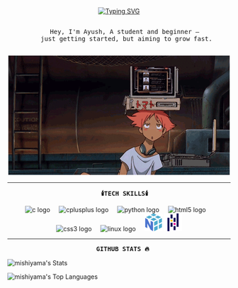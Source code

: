 <div align="center">
   <a href="https://git.io/typing-svg">
      <img src="https://readme-typing-svg.demolab.com?font=Fira+Code&duration=6000&pause=1000&width=435&lines=Zeroes+%26+Ones%3A+My+New+World" alt="Typing SVG">
   </a>
</div>

<div align="center">
  <pre> 
    Hey, I'm Ayush, A student and beginner — 
    just getting started, but aiming to grow fast.
  </pre>
</div>

<div align="center">
  <img src="https://github.com/mishiyama/mishiyama/blob/main/_3fYL8i6Q-n-155t3dn_4jx_gY5XBf64ev2QD4G5tN5nHzpjZtpRGnOCL0chOGpS.gif?raw=true" alt="Your Gif">
</div>

---

<div align="center">
 <pre>
  <strong> 🕯️TECH SKILLS🕯️</strong>
</pre>
</div>


<div align="center">
  <img src="https://cdn.jsdelivr.net/gh/devicons/devicon/icons/c/c-original.svg" height="40" alt="c logo"  />
  <img width="12" />
  <img src="https://cdn.jsdelivr.net/gh/devicons/devicon/icons/cplusplus/cplusplus-original.svg" height="40" alt="cplusplus logo"  />
  <img width="12" />
  <img src="https://cdn.jsdelivr.net/gh/devicons/devicon/icons/python/python-original.svg" height="40" alt="python logo"  />
  <img width="12" />
  <img src="https://cdn.jsdelivr.net/gh/devicons/devicon/icons/html5/html5-original.svg" height="40" alt="html5 logo"  />
  <img width="12" />
  <img src="https://cdn.jsdelivr.net/gh/devicons/devicon/icons/css3/css3-original.svg" height="40" alt="css3 logo"  />
  <img width="12" />
  <img src="https://cdn.jsdelivr.net/gh/devicons/devicon/icons/linux/linux-original.svg" height="40" alt="linux logo" />
   <img width="12" />
  <img src="https://raw.githubusercontent.com/devicons/devicon/master/icons/numpy/numpy-original.svg" height="40" alt="numpy icon" />
<img src="https://raw.githubusercontent.com/devicons/devicon/master/icons/pandas/pandas-original.svg" height="40" alt="pandas icon" />
</div>

---

<div align="center">
<pre>
  <strong>GITHUB STATS 🔥</strong>
</pre>
</div>
       
![mishiyama's Stats](https://github-readme-stats.vercel.app/api?username=mishiyama&theme=tokyonight&show_icons=true&hide_border=true&count_private=false)

![mishiyama's Top Languages](https://github-readme-stats.vercel.app/api/top-langs/?username=mishiyama&theme=tokyonight&show_icons=true&hide_border=true&layout=compact)